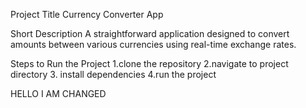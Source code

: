 Project Title
Currency Converter App

Short Description
A straightforward application designed to convert amounts between various currencies using real-time exchange rates.

Steps to Run the Project
1.clone the repository
2.navigate to project directory
3. install dependencies
4.run the project

HELLO I AM CHANGED